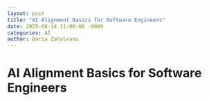 ```yaml
---
layout: post
title: "AI Alignment Basics for Software Engineers"
date: 2025-08-14 11:00:00 -0000
categories: AI 
author: Daria Zahaleanu
---
```


# AI Alignment Basics for Software Engineers
